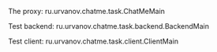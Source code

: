 
The proxy:
ru.urvanov.chatme.task.ChatMeMain

Test backend:
ru.urvanov.chatme.task.backend.BackendMain

Test client:
ru.urvanov.chatme.task.client.ClientMain
